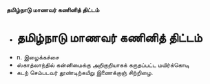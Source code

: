 **தமிழ்நாடு மாணவர் கணினித் திட்டம்**
- # தமிழ்நாடு மாணவர் கணினித் திட்டம்
- n. இழைக்கச்சை
- ஸ்காத்லாந்தில் கன்னிமைக்கு அறிகுறியாகக் கருதப்பட்ட மயிர்க்கொடி
- கடற் செம்படவர் தூண்டிற்கயிறு இணைக்குஞ் சிற்றிழை.

